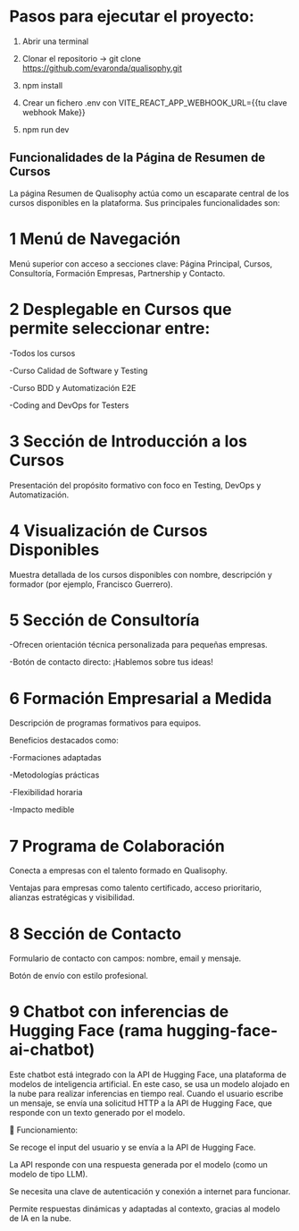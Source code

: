 # Pasos para ejecutar el proyecto:

1. Abrir una terminal

2. Clonar el repositorio -> git clone https://github.com/evaronda/qualisophy.git

3. npm install

4. Crear un fichero .env con VITE_REACT_APP_WEBHOOK_URL={{tu clave webhook Make}}


5. npm run dev

## Funcionalidades de la Página de Resumen de Cursos
La página Resumen de Qualisophy actúa como un escaparate central de los cursos disponibles en la plataforma. Sus principales funcionalidades son:

# 1 Menú de Navegación
Menú superior con acceso a secciones clave: Página Principal, Cursos, Consultoría, Formación Empresas, Partnership y Contacto.

# 2 Desplegable en Cursos que permite seleccionar entre:

-Todos los cursos

-Curso Calidad de Software y Testing

-Curso BDD y Automatización E2E

-Coding and DevOps for Testers

# 3 Sección de Introducción a los Cursos
Presentación del propósito formativo con foco en Testing, DevOps y Automatización.

# 4 Visualización de Cursos Disponibles
Muestra detallada de los cursos disponibles con nombre, descripción y formador (por ejemplo, Francisco Guerrero).

# 5 Sección de Consultoría
-Ofrecen orientación técnica personalizada para pequeñas empresas.

-Botón de contacto directo: ¡Hablemos sobre tus ideas!

# 6 Formación Empresarial a Medida
Descripción de programas formativos para equipos.

Beneficios destacados como:

-Formaciones adaptadas

-Metodologías prácticas

-Flexibilidad horaria

-Impacto medible

# 7 Programa de Colaboración
Conecta a empresas con el talento formado en Qualisophy.

Ventajas para empresas como talento certificado, acceso prioritario, alianzas estratégicas y visibilidad.

# 8 Sección de Contacto
Formulario de contacto con campos: nombre, email y mensaje.

Botón de envío con estilo profesional.

# 9 Chatbot con inferencias de Hugging Face (rama hugging-face-ai-chatbot)
Este chatbot está integrado con la API de Hugging Face, una plataforma de modelos de inteligencia artificial. En este caso, se usa un modelo alojado en la nube para realizar inferencias en tiempo real.
Cuando el usuario escribe un mensaje, se envía una solicitud HTTP a la API de Hugging Face, que responde con un texto generado por el modelo.

🔧 Funcionamiento:

Se recoge el input del usuario y se envía a la API de Hugging Face.

La API responde con una respuesta generada por el modelo (como un modelo de tipo LLM).

Se necesita una clave de autenticación y conexión a internet para funcionar.

Permite respuestas dinámicas y adaptadas al contexto, gracias al modelo de IA en la nube. 

